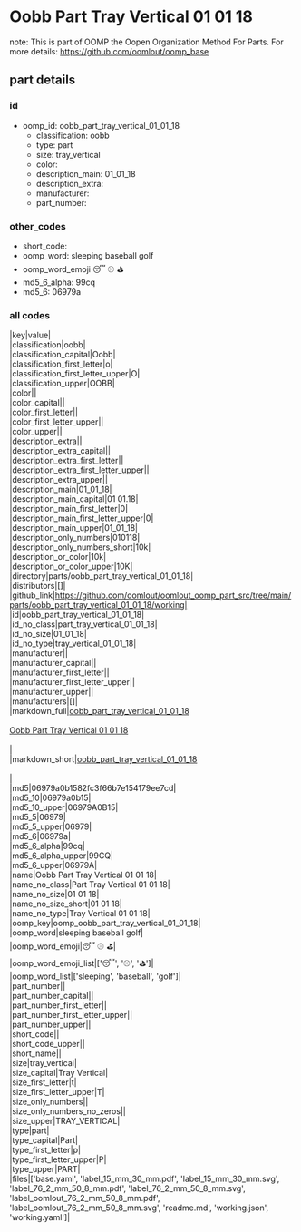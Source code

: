 # Oobb Part Tray Vertical 01 01 18  

note: This is part of OOMP the Oopen Organization Method For Parts. For more details: https://github.com/oomlout/oomp_base

##  part details





### id
* oomp_id: oobb_part_tray_vertical_01_01_18
  * classification: oobb
  * type: part
  * size: tray_vertical
  * color: 
  * description_main: 01_01_18
  * description_extra: 
  * manufacturer: 
  * part_number: 

### other_codes
* short_code: 
* oomp_word: sleeping baseball golf
* oomp_word_emoji :sleeping: :baseball: :golf:
* md5_6_alpha: 99cq
* md5_6: 06979a

### all codes 
|key|value|  
|classification|oobb|  
|classification_capital|Oobb|  
|classification_first_letter|o|  
|classification_first_letter_upper|O|  
|classification_upper|OOBB|  
|color||  
|color_capital||  
|color_first_letter||  
|color_first_letter_upper||  
|color_upper||  
|description_extra||  
|description_extra_capital||  
|description_extra_first_letter||  
|description_extra_first_letter_upper||  
|description_extra_upper||  
|description_main|01_01_18|  
|description_main_capital|01 01.18|  
|description_main_first_letter|0|  
|description_main_first_letter_upper|0|  
|description_main_upper|01_01_18|  
|description_only_numbers|010118|  
|description_only_numbers_short|10k|  
|description_or_color|10k|  
|description_or_color_upper|10K|  
|directory|parts/oobb_part_tray_vertical_01_01_18|  
|distributors|[]|  
|github_link|https://github.com/oomlout/oomlout_oomp_part_src/tree/main/parts/oobb_part_tray_vertical_01_01_18/working|  
|id|oobb_part_tray_vertical_01_01_18|  
|id_no_class|part_tray_vertical_01_01_18|  
|id_no_size|01_01_18|  
|id_no_type|tray_vertical_01_01_18|  
|manufacturer||  
|manufacturer_capital||  
|manufacturer_first_letter||  
|manufacturer_first_letter_upper||  
|manufacturer_upper||  
|manufacturers|[]|  
|markdown_full|[oobb_part_tray_vertical_01_01_18](https://github.com/oomlout/oomlout_oomp_part_src/tree/main/parts/oobb_part_tray_vertical_01_01_18/working)<br>[](https://github.com/oomlout/oomlout_oomp_part_src/tree/main/parts/oobb_part_tray_vertical_01_01_18/working)<br>[Oobb Part Tray Vertical 01 01 18](https://github.com/oomlout/oomlout_oomp_part_src/tree/main/parts/oobb_part_tray_vertical_01_01_18/working)<br><br>|  
|markdown_short|[oobb_part_tray_vertical_01_01_18](https://github.com/oomlout/oomlout_oomp_part_src/tree/main/parts/oobb_part_tray_vertical_01_01_18/working)<br><br>|  
|md5|06979a0b1582fc3f66b7e154179ee7cd|  
|md5_10|06979a0b15|  
|md5_10_upper|06979A0B15|  
|md5_5|06979|  
|md5_5_upper|06979|  
|md5_6|06979a|  
|md5_6_alpha|99cq|  
|md5_6_alpha_upper|99CQ|  
|md5_6_upper|06979A|  
|name|Oobb Part Tray Vertical 01 01 18|  
|name_no_class|Part Tray Vertical 01 01 18|  
|name_no_size|01 01 18|  
|name_no_size_short|01 01 18|  
|name_no_type|Tray Vertical 01 01 18|  
|oomp_key|oomp_oobb_part_tray_vertical_01_01_18|  
|oomp_word|sleeping baseball golf|  
|oomp_word_emoji|:sleeping: :baseball: :golf:|  
|oomp_word_emoji_list|[':sleeping:', ':baseball:', ':golf:']|  
|oomp_word_list|['sleeping', 'baseball', 'golf']|  
|part_number||  
|part_number_capital||  
|part_number_first_letter||  
|part_number_first_letter_upper||  
|part_number_upper||  
|short_code||  
|short_code_upper||  
|short_name||  
|size|tray_vertical|  
|size_capital|Tray Vertical|  
|size_first_letter|t|  
|size_first_letter_upper|T|  
|size_only_numbers||  
|size_only_numbers_no_zeros||  
|size_upper|TRAY_VERTICAL|  
|type|part|  
|type_capital|Part|  
|type_first_letter|p|  
|type_first_letter_upper|P|  
|type_upper|PART|  
|files|['base.yaml', 'label_15_mm_30_mm.pdf', 'label_15_mm_30_mm.svg', 'label_76_2_mm_50_8_mm.pdf', 'label_76_2_mm_50_8_mm.svg', 'label_oomlout_76_2_mm_50_8_mm.pdf', 'label_oomlout_76_2_mm_50_8_mm.svg', 'readme.md', 'working.json', 'working.yaml']|  
